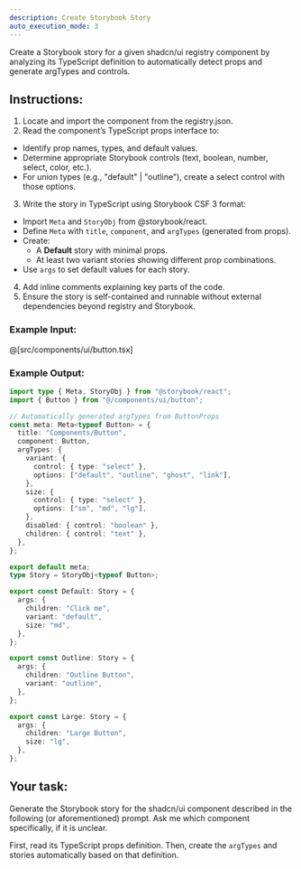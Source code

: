 ```yaml
---
description: Create Storybook Story
auto_execution_mode: 3
---
```


Create a Storybook story for a given shadcn/ui registry component by analyzing its TypeScript definition to automatically detect props and generate argTypes and controls.

## Instructions:

1. Locate and import the component from the registry.json.
2. Read the component’s TypeScript props interface to:
  - Identify prop names, types, and default values.
  - Determine appropriate Storybook controls (text, boolean, number, select, color, etc.).
  - For union types (e.g., "default" | "outline"), create a select control with those options.
3. Write the story in TypeScript using Storybook CSF 3 format:
  - Import `Meta` and `StoryObj` from @storybook/react.
  - Define `Meta` with `title`, `component`, and `argTypes` (generated from props).
  - Create:
    - A __Default__ story with minimal props.
    - At least two variant stories showing different prop combinations.
  - Use `args` to set default values for each story.
4. Add inline comments explaining key parts of the code.
5. Ensure the story is self-contained and runnable without external dependencies beyond registry and Storybook.

### Example Input:

@[src/components/ui/button.tsx]

### Example Output:

```typescript
import type { Meta, StoryObj } from "@storybook/react";
import { Button } from "@/components/ui/button";

// Automatically generated argTypes from ButtonProps
const meta: Meta<typeof Button> = {
  title: "Components/Button",
  component: Button,
  argTypes: {
    variant: {
      control: { type: "select" },
      options: ["default", "outline", "ghost", "link"],
    },
    size: {
      control: { type: "select" },
      options: ["sm", "md", "lg"],
    },
    disabled: { control: "boolean" },
    children: { control: "text" },
  },
};

export default meta;
type Story = StoryObj<typeof Button>;

export const Default: Story = {
  args: {
    children: "Click me",
    variant: "default",
    size: "md",
  },
};

export const Outline: Story = {
  args: {
    children: "Outline Button",
    variant: "outline",
  },
};

export const Large: Story = {
  args: {
    children: "Large Button",
    size: "lg",
  },
};
```

## Your task:

Generate the Storybook story for the shadcn/ui component described in the following (or aforementioned) prompt. Ask me which component specifically, if it is unclear.

First, read its TypeScript props definition.
Then, create the `argTypes` and stories automatically based on that definition.